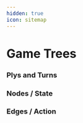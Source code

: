 ```yaml
---
hidden: true
icon: sitemap
---
```


# Game Trees

### Plys and Turns

### Nodes / State

### Edges / Action

